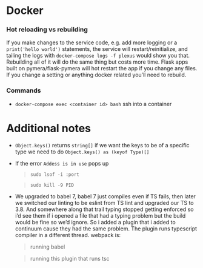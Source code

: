 
# Docker
### Hot reloading vs rebuilding
If you make changes to the service code, e.g. add more logging or a `print('hello world')` statements, the service will restart/reinitialize, and tailing the logs with `docker-compose logs -f plexus` would show you that. Rebuilding all of it will do the same thing but costs more time.
Flask apps built on pymera/flask-pymera will hot restart the app if you change any files. If you change a setting or anything docker related you’ll need to rebuild.

### Commands
* `docker-compose exec <container id> bash` ssh into a container


# Additional notes
* `Object.keys()` returns `string[]` if we want the keys to be of a specific type we need to do `Object.keys() as (keyof Type)[]`
* If the error `Addess is in use` pops up
	> `sudo lsof -i :port`
	
	> `sudo kill -9 PID`
* We upgraded to babel 7, babel 7 just compiles even if TS fails, then later we switched our linting to be eslint from TS lint and upgraded our TS to 3.8. And somewhere along that trail typing stopped getting enforced so i’d see them if i opened a file that had a typing problem but the build would be fine so we’d ignore. So i added a plugin that i added to continuum cause they had the same problem. The plugin runs typescript compiler in a different thread.
webpack is:
  > running babel
  
  > running this plugin that runs tsc
  > 
